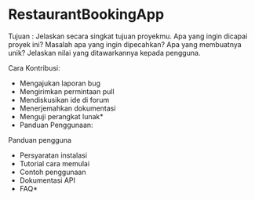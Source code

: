 # RestaurantBookingApp
Tujuan :
Jelaskan secara singkat tujuan proyekmu. Apa yang ingin dicapai proyek ini? Masalah apa yang ingin dipecahkan? Apa yang membuatnya unik? Jelaskan nilai yang ditawarkannya kepada pengguna.

Cara Kontribusi:
- Mengajukan laporan bug
- Mengirimkan permintaan pull
- Mendiskusikan ide di forum
- Menerjemahkan dokumentasi
- Menguji perangkat lunak*
- Panduan Penggunaan:

Panduan pengguna 
- Persyaratan instalasi
- Tutorial cara memulai
- Contoh penggunaan
- Dokumentasi API
- FAQ*
